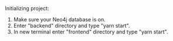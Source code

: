 Initializing project:
1. Make sure your Neo4j database is on.
2. Enter "backend" directory and type "yarn start".
3. In new terminal enter "frontend" directory and type "yarn start".